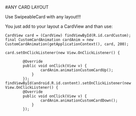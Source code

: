 #ANY CARD LAYOUT

Use SwipeableCard with any layout!!!

You just add to your layout a CardView and than use:

```
CardView card = (CardView) findViewById(R.id.cardCustom);
final CustomCardAnimation cardAnim = new CustomCardAnimation(getApplicationContext(), card, 200);

card.setOnClickListener(new View.OnClickListener() {

        @Override
        public void onClick(View v) {
                cardAnim.animationCustomCardUp();
            }
        });
findViewById(android.R.id.content).setOnClickListener(new View.OnClickListener() {
        @Override
        public void onClick(View v) {
                cardAnim.animationCustomCardDown();
            }
        });
```

